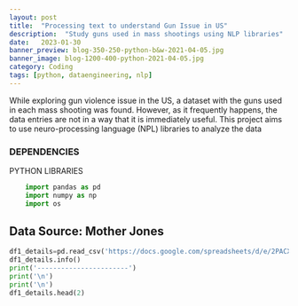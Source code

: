 ```yaml
---
layout: post
title:  "Processing text to understand Gun Issue in US"
description:  "Study guns used in mass shootings using NLP libraries"
date:   2023-01-30
banner_preview: blog-350-250-python-b&w-2021-04-05.jpg
banner_image: blog-1200-400-python-2021-04-05.jpg
category: Coding
tags: [python, dataengineering, nlp]
---
```


While exploring gun violence issue in the US, a dataset with the guns used in each mass shooting was found. However, as it frequently happens, the data entries are not in a way that it is immediately useful. This project aims to use neuro-processing language (NPL) libraries to analyze the data

<!--more-->


### DEPENDENCIES


PYTHON LIBRARIES

```python
    import pandas as pd
    import numpy as np
    import os
```

## Data Source: Mother Jones 

```python
df1_details=pd.read_csv('https://docs.google.com/spreadsheets/d/e/2PACX-1vQBEbQoWMn_P81DuwmlQC0_jr2sJDzkkC0mvF6WLcM53ZYXi8RMfUlunvP1B5W0jRrJvH-wc-WGjDB1/pub?gid=0&single=true&output=csv')
df1_details.info()
print('-----------------------')
print('\n')
print('\n')
df1_details.head(2)
```